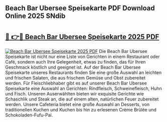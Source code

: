 ## Beach Bar Ubersee Speisekarte PDF Download Online 2025 SNdib

# <h2><a href="http://gc7xd6.nevu.top/?p=Beach+Bar+Ubersee+Speisekarte">🔗 👉🔴 Beach Bar Ubersee Speisekarte 2025 PDF</a></h2>

[![Beach Bar Ubersee Speisekarte 2025 PDF](https://i.imgur.com/dBaPXMq.png)](http://gc7xd6.nevu.top/?p=Beach+Bar+Ubersee+Speisekarte)
Die Beach Bar Ubersee Speisekarte ist nicht nur eine Liste von Gerichten in einem Restaurant oder Café, sondern auch Ihre Gelegenheit, etwas zu finden, das für Ihren Geschmack köstlich und geeignet ist. Auf der Beach Bar Ubersee Speisekarte unseres Restaurants finden Sie eine große Auswahl an leichten und frischen Salaten, die aus frischem Gemüse und Obst zubereitet werden. Für Fleischliebhaber gibt es auf unserer Beach Bar Ubersee Speisekarte eine Auswahl an Gerichten: Rindfleisch, Schweinefleisch, Huhn und Fisch. Unseren Auserwählten bieten wir exquisite Gerichte wie Schaschlik und Steak an, die auf einem alten, natürlichen Feuer zubereitet werden. Unsere Cafeteria bietet eine große Auswahl an Desserts, von traditionellen Kuchen und Kuchen bis hin zu erlesenen Crème Brûlée und Schokoladen-Fufu-Pai.
